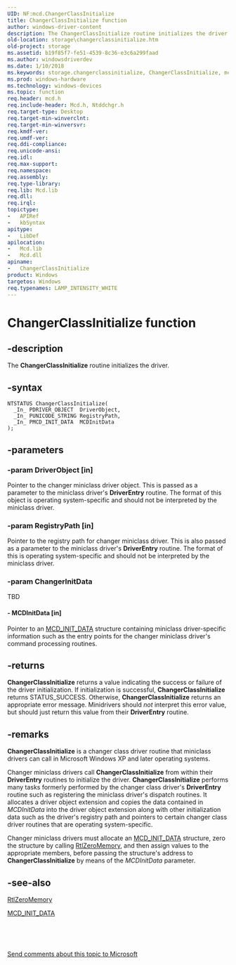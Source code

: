 ```yaml
---
UID: NF:mcd.ChangerClassInitialize
title: ChangerClassInitialize function
author: windows-driver-content
description: The ChangerClassInitialize routine initializes the driver.
old-location: storage\changerclassinitialize.htm
old-project: storage
ms.assetid: b19f85f7-fe51-4539-8c36-e3c6a299faad
ms.author: windowsdriverdev
ms.date: 1/10/2018
ms.keywords: storage.changerclassinitialize, ChangerClassInitialize, mcd/ChangerClassInitialize, chgrclas_f0aa8547-be16-44aa-bd15-a4828d7f57f5.xml, ChangerClassInitialize routine [Storage Devices]
ms.prod: windows-hardware
ms.technology: windows-devices
ms.topic: function
req.header: mcd.h
req.include-header: Mcd.h, Ntddchgr.h
req.target-type: Desktop
req.target-min-winverclnt: 
req.target-min-winversvr: 
req.kmdf-ver: 
req.umdf-ver: 
req.ddi-compliance: 
req.unicode-ansi: 
req.idl: 
req.max-support: 
req.namespace: 
req.assembly: 
req.type-library: 
req.lib: Mcd.lib
req.dll: 
req.irql: 
topictype:
-	APIRef
-	kbSyntax
apitype:
-	LibDef
apilocation:
-	Mcd.lib
-	Mcd.dll
apiname:
-	ChangerClassInitialize
product: Windows
targetos: Windows
req.typenames: LAMP_INTENSITY_WHITE
---
```


# ChangerClassInitialize function


## -description


The <b>ChangerClassInitialize</b> routine initializes the driver. 


## -syntax


````
NTSTATUS ChangerClassInitialize(
  _In_ PDRIVER_OBJECT  DriverObject,
  _In_ PUNICODE_STRING RegistryPath,
  _In_ PMCD_INIT_DATA  MCDInitData
);
````


## -parameters




### -param DriverObject [in]

Pointer to the changer miniclass driver object.  This is passed as a parameter to the miniclass driver's <b>DriverEntry</b> routine. The format of this object is operating system-specific and should not be interpreted by the miniclass driver. 


### -param RegistryPath [in]

Pointer to the registry path for changer miniclass driver. This is also passed as a parameter to the miniclass driver's <b>DriverEntry</b> routine. The format of this is operating system-specific and should not be interpreted by the miniclass driver.


### -param ChangerInitData

TBD



#### - MCDInitData [in]

Pointer to an <a href="..\mcd\ns-mcd-_mcd_init_data.md">MCD_INIT_DATA</a> structure containing miniclass driver-specific information such as the entry points for the changer miniclass driver's command processing routines. 


## -returns


<b>ChangerClassInitialize</b> returns a value indicating the success or failure of  the driver initialization. If initialization is successful, <b>ChangerClassInitialize</b> returns STATUS_SUCCESS. Otherwise, <b>ChangerClassInitialize</b> returns an appropriate error message. Minidrivers should <i>not</i> interpret this error value, but should just return this value from their <b>DriverEntry</b> routine. 



## -remarks


<b>ChangerClassInitialize</b> is a changer class driver routine that miniclass drivers can call in Microsoft Windows XP and later operating systems.

Changer miniclass drivers call <b>ChangerClassInitialize</b> from within their <b>DriverEntry</b> routines to initialize the driver. <b>ChangerClassInitialize</b> performs many tasks formerly performed by the changer class driver's <b>DriverEntry</b> routine such as registering the miniclass driver's dispatch routines. It allocates a driver object extension and copies the data contained in <i>MCDInitData</i> into the driver object extension along with other initialization data such as the driver's registry path and pointers to certain changer class driver routines that are operating system-specific. 

Changer miniclass drivers must allocate an <a href="..\mcd\ns-mcd-_mcd_init_data.md">MCD_INIT_DATA</a> structure, zero the structure by calling <a href="..\wdm\nf-wdm-rtlzeromemory.md">RtlZeroMemory</a>, and then assign values to the appropriate members, before passing the structure's address to <b>ChangerClassInitialize</b> by means of the <i>MCDInitData</i> parameter. 



## -see-also

<a href="..\wdm\nf-wdm-rtlzeromemory.md">RtlZeroMemory</a>

<a href="..\mcd\ns-mcd-_mcd_init_data.md">MCD_INIT_DATA</a>

 

 

<a href="mailto:wsddocfb@microsoft.com?subject=Documentation%20feedback [storage\storage]:%20ChangerClassInitialize routine%20 RELEASE:%20(1/10/2018)&amp;body=%0A%0APRIVACY STATEMENT%0A%0AWe use your feedback to improve the documentation. We don't use your email address for any other purpose, and we'll remove your email address from our system after the issue that you're reporting is fixed. While we're working to fix this issue, we might send you an email message to ask for more info. Later, we might also send you an email message to let you know that we've addressed your feedback.%0A%0AFor more info about Microsoft's privacy policy, see http://privacy.microsoft.com/en-us/default.aspx." title="Send comments about this topic to Microsoft">Send comments about this topic to Microsoft</a>

